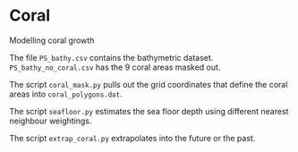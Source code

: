 # Coral
Modelling coral growth

The file `PS_bathy.csv` contains the bathymetric dataset. `PS_bathy_no_coral.csv` has the 9 coral areas masked out.

The script `coral_mask.py` pulls out the grid coordinates that define the coral areas into `coral_polygons.dat`.

The script `seafloor.py` estimates the sea floor depth using different nearest neighbour weightings.

The script `extrap_coral.py` extrapolates into the future or the past.


